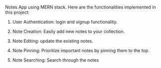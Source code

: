 Notes App using MERN stack. Here are the functionalities implemented in this project:

1. User Authentication: login and signup functionality.

2. Note Creation: Easily add new notes to your collection.

3. Note Editing: update the existing notes.

4. Note Pinning: Prioritize important notes by pinning them to the top.

5. Note Searching: Search through the notes
